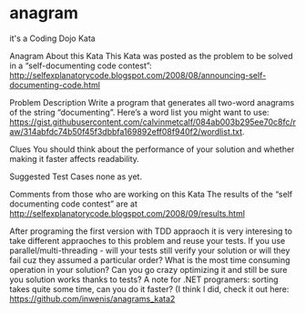 # anagram
it's a Coding Dojo Kata

Anagram
About this Kata
This Kata was posted as the problem to be solved in a “self-documenting code contest”: http://selfexplanatorycode.blogspot.com/2008/08/announcing-self-documenting-code.html

Problem Description
Write a program that generates all two-word anagrams of the string “documenting”. Here’s a word list you might want to use: https://gist.githubusercontent.com/calvinmetcalf/084ab003b295ee70c8fc/raw/314abfdc74b50f45f3dbbfa169892eff08f940f2/wordlist.txt.

Clues
You should think about the performance of your solution and whether making it faster affects readability.

Suggested Test Cases
none as yet.

Comments from those who are working on this Kata
The results of the “self documenting code contest” are at http://selfexplanatorycode.blogspot.com/2008/09/results.html

After programing the first version with TDD appraoch it is very interesing to take different appraoches to this problem and reuse your tests. If you use parallel/multi-threading - will your tests still verify your solution or will they fail cuz they assumed a particular order? What is the most time consuming operation in your solution? Can you go crazy optimizing it and still be sure you solution works thanks to tests? A note for .NET programers: sorting takes quite some time, can you do it faster? (I think I did, check it out here: https://github.com/inwenis/anagrams_kata2
